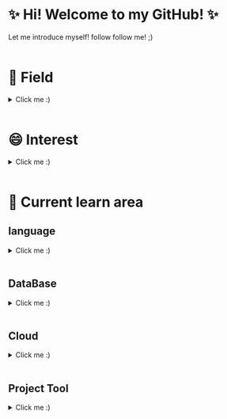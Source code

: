 <html>
 
   
<body> 
  
  # ✨ Hi! Welcome to my GitHub! ✨
Let me introduce myself! follow follow me! ;)  
  <br>
  <h1> 🌱 Field </h1>
    <details>
      <summary>Click me :)</summary>
      - Data Analysis<br>
      - Data Engineer<br>
      - Data scientist<br>
    </details>
  <br>
   <h1> 😄 Interest</h1>
      <details>
        <summary>Click me :)</summary>
        - Data Analytics<br>
        - Data Science<br>
        - Data Engineering<br>
        - Data Visualization<br>
        - AI/ML<br>
        - Psychology<br>
        - Hadoop, ETL, Apache Spark<br>
        - Cloud<br>
      </details>
    <br>
   <h1> 🤔 Current learn area</h1>
    <h2> language</h2>
  <details>
    <summary>Click me :) </summary>
    - English<br>
    - Python<br>
    - SQL(Oracle, MySQL)<br>
    - Java<br>
    - HTML/CSS<br>
    - JS<br>
    - R<br>
   </details>
    <br>
   <h2> DataBase</h2>
  <details>
    <summary>Click me :)</summary>
    - SQLite<br>
    - MySQL<br>
    - PostgreSQL<br>
    - Elastic Search<br>
   </details>
    <br>
    <h2> Cloud</h2>
  <details>
    <summary>Click me :)</summary>
    - AWS<p>
  </details>
    <br>
  <h2>Project Tool </h2>
   <details>
     <summary>Click me :)</summary>
    - git/github<br>
    - jira<br>
    - freedcamp<br>
    - slack<br>
    - xwiki<br> 
   <h2>IDEL Tool </h2>
   <details>
     <summary>Click me :)</summary>
    - Visual studio code<br>
    - git/github<br>
    - Jupyter notebook<br>
    - notepad++<br>
    </details>


  # My Github State
  [![Anurag's github stats](https://github-readme-stats.vercel.app/api?username=metaego)](https://github.com/anuraghazra/github-readme-stats)




</details>

</body>
</html>

<!--
**metaego/metaego** is a ✨ _special_ ✨ repository because its `README.md` (this file) appears on your GitHub profile.

Here are some ideas to get you started:

- 🔭 I’m currently working on ...
- 🌱 I’m currently learning ...
- 👯 I’m looking to collaborate on ...
- 🤔 I’m looking for help with ...
- 💬 Ask me about ...
- 📫 How to reach me: ...
- 😄 Pronouns: ...
- ⚡ Fun fact: ...
-->

